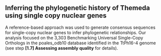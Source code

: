 ## Inferring the phylogenetic history of Themeda using single copy nuclear genes

A reference-based approach was used to generate consensus sequences for single-copy nuclear genes to infer phylogenetic relationships. Our analysis focused on the 3,303 Benchmarking Universal Single-Copy Orthologs in the poales_odb10 database identified in the TtPh16-4 genome (see step **[1.7] Assessing assembly quality** for details).
